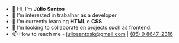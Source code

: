 - 👋 Hi, I’m <strong>Júlio Santos</strong>
- 👀 I’m interested in trabalhar as a developer
- 🌱 I’m currently learning <strong>HTML</strong> e <strong>CSS</strong>
- 💞️ I’m looking to collaborate on projects such as frontend.
- 📫 How to reach me - <a href="mailto:juliosantosk@gmail.com">juliosantosk@gmail.com</a> | <a href="tel:5585986472316">(85) 9 8647-2316</a>

<!--- 
julioMASantos/julioMASantos is a ✨ special ✨ repository because its `README.md` (this file) appears on your GitHub profile.
You can click the Preview link to take a look at your changes.
--->
